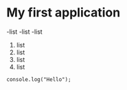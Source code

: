 # My first application

-list
-list
-list

1. list
2. list
3. list
4. list

```
console.log("Hello");
```

